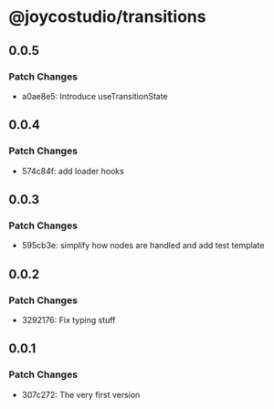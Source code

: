 # @joycostudio/transitions

## 0.0.5

### Patch Changes

- a0ae8e5: Introduce useTransitionState

## 0.0.4

### Patch Changes

- 574c84f: add loader hooks

## 0.0.3

### Patch Changes

- 595cb3e: simplify how nodes are handled and add test template

## 0.0.2

### Patch Changes

- 3292176: Fix typing stuff

## 0.0.1

### Patch Changes

- 307c272: The very first version
